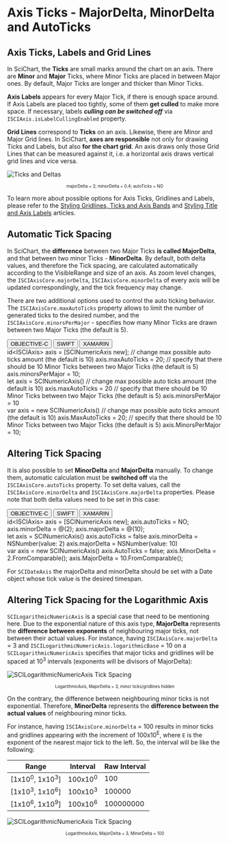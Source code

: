 # Axis Ticks - MajorDelta, MinorDelta and AutoTicks

## Axis Ticks, Labels and Grid Lines
In SciChart, the **Ticks** are small marks around the chart on an axis. There are **Minor** and **Major** Ticks, where Minor Ticks are placed in between Major ones. By default, Major Ticks are longer and thicker than Minor Ticks.

**Axis Labels** appears for every Major Tick, if there is enough space around. If Axis Labels are placed too tightly, some of them **get culled** to make more space. If necessary, labels ***culling can be switched off*** via `ISCIAxis.isLabelCullingEnabled` property.

**Grid Lines** correspond to **Ticks** on an axis. Likewise, there are Minor and Major Grid lines. In SciChart, **axes are responsible** not only for drawing Ticks and Labels, but also **for the chart grid**. An axis draws only those Grid Lines that can be measured against it, i.e. a horizontal axis draws vertical grid lines and vice versa.

![Ticks and Deltas](img/axis-2d/major-minor-ticks.png)
<center><sub><sup>majorDelta = 2; minorDelta = 0.4; autoTicks = NO</sub></sup></center>

To learn more about possible options for Axis Ticks, Gridlines and Labels, please refer to the [Styling Gridlines, Ticks and Axis Bands](/axis-styling---grid-lines-ticks-and-axis-bands.html) and [Styling Title and Axis Labels](styling-the-axis-title-and-labels.html) articles.

## Automatic Tick Spacing
In SciChart, the **difference** between two Major Ticks **is called MajorDelta**, and that between two minor Ticks - **MinorDelta**. By default, both delta values, and therefore the Tick spacing, are calculated automatically according to the VisibleRange and size of an axis. As zoom level changes, the `ISCIAxisCore.majorDelta`, `ISCIAxisCore.minorDelta` of every axis will be updated correspondingly, and the tick frequency may change.

There are two additional options used to control the auto ticking behavior. The `ISCIAxisCore.maxAutoTicks` property allows to limit the number of generated ticks to the desired number, and the `ISCIAxisCore.minorsPerMajor` - specifies how many Minor Ticks are drawn between two Major Ticks (the default is 5).

<div class="code-snippet-tabs">
  <button class="code-snippet-tab" onclick="showCodeFor(event, 'objectivec')">OBJECTIVE-C</button>
  <button class="code-snippet-tab" onclick="showCodeFor(event, 'swift')">SWIFT</button>
  <button class="code-snippet-tab" onclick="showCodeFor(event, 'cs')">XAMARIN</button>
</div>
<div class="code-snippet" id="objectivec">
    id&lt;ISCIAxis&gt; axis = [SCINumericAxis new];
    // change max possible auto ticks amount (the default is 10)
    axis.maxAutoTicks = 20;
    // specify that there should be 10 Minor Ticks between two Major Ticks (the default is 5)
    axis.minorsPerMajor = 10;
</div>
<div class="code-snippet" id="swift">
    let axis = SCINumericAxis()
    // change max possible auto ticks amount (the default is 10)
    axis.maxAutoTicks = 20
    // specify that there should be 10 Minor Ticks between two Major Ticks (the default is 5)
    axis.minorsPerMajor = 10
</div>
<div class="code-snippet" id="cs">
    var axis = new SCINumericAxis()
    // change max possible auto ticks amount (the default is 10)
    axis.MaxAutoTicks = 20;
    // specify that there should be 10 Minor Ticks between two Major Ticks (the default is 5)
    axis.MinorsPerMajor = 10;
</div>

## Altering Tick Spacing
It is also possible to set **MinorDelta** and **MajorDelta** manually. To change them, automatic calculation must be **switched off** via the `ISCIAxisCore.autoTicks` property. To set delta values, call the `ISCIAxisCore.minorDelta` and `ISCIAxisCore.majorDelta` properties. Please note that both delta values need to be set in this case:

<div class="code-snippet-tabs">
  <button class="code-snippet-tab" onclick="showCodeFor(event, 'objectivec')">OBJECTIVE-C</button>
  <button class="code-snippet-tab" onclick="showCodeFor(event, 'swift')">SWIFT</button>
  <button class="code-snippet-tab" onclick="showCodeFor(event, 'cs')">XAMARIN</button>
</div>
<div class="code-snippet" id="objectivec">
    id&lt;ISCIAxis&gt; axis = [SCINumericAxis new];
    axis.autoTicks = NO;
    axis.minorDelta = @(2);
    axis.majorDelta = @(10);
</div>
<div class="code-snippet" id="swift">
    let axis = SCINumericAxis()
    axis.autoTicks = false
    axis.minorDelta = NSNumber(value: 2)
    axis.majorDelta = NSNumber(value: 10)
</div>
<div class="code-snippet" id="cs">
    var axis = new SCINumericAxis()
    axis.AutoTicks = false;
    axis.MinorDelta = 2.FromComparable();
    axis.MajorDelta = 10.FromComparable();
</div>

For `SCIDateAxis` the majorDelta and minorDelta should be set with a Date object whose tick value is the desired timespan.

## Altering Tick Spacing for the Logarithmic Axis
`SCILogarithmicNumericAxis` is a special case that need to be mentioning here. Due to the exponential nature of this axis type, **MajorDelta** represents the **difference between exponents** of neighbouring major ticks, not between their actual values. For instance, having `ISCIAxisCore.majorDelta` = 3 and `ISCILogarithmicNumericAxis.logarithmicBase` = 10 on a `SCILogarithmicNumericAxis` specifies that major ticks and gridlines will be spaced at 10<sup>3</sup> intervals (exponents will be divisors of MajorDelta):

![SCILogarithmicNumericAxis Tick Spacing](img/axis-2d/log-axis-major-tick-spacing.png)
<center><sub><sup>LogarithmicAxis, MajorDelta = 3, minor ticks/gridlines hidden</sub></sup></center>

On the contrary, the difference between neighbouring minor ticks is not exponential. Therefore, **MinorDelta** represents the **difference between the actual values** of neighbouring minor ticks. 

For instance, having `ISCIAxisCore.minorDelta` = 100 results in minor ticks and gridlines appearing with the increment of 100x10<sup>E</sup>, where `E` is the exponent of the nearest major tick to the left. So, the interval will be like the following:

| **Range**                            | **Interval**       | **Raw Interval** |
| ------------------------------------ | ------------------ | ---------------- |
| [1x10<sup>0</sup>, 1x10<sup>3</sup>] | 100x10<sup>0</sup> | 100              |
| [1x10<sup>3</sup>, 1x10<sup>6</sup>] | 100x10<sup>3</sup> | 100000           |
| [1x10<sup>6</sup>, 1x10<sup>9</sup>] | 100x10<sup>6</sup> | 100000000        |

![SCILogarithmicNumericAxis Tick Spacing](img/axis-2d/log-axis-minor-tick-spacing.png)
<center><sub><sup>LogarithmicAxis, MajorDelta = 3, MinorDelta = 100</sub></sup></center>
